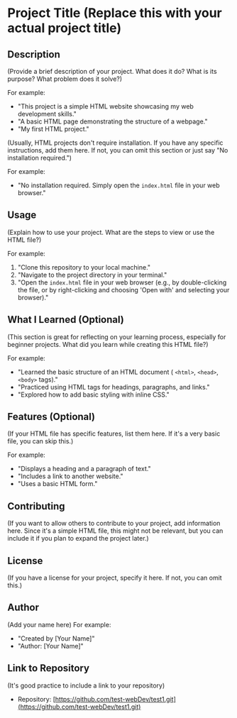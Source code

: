 # Project Title (Replace this with your actual project title)

## Description

(Provide a brief description of your project. What does it do? What is its purpose?  What problem does it solve?)

For example:
* "This project is a simple HTML website showcasing my web development skills."
* "A basic HTML page demonstrating the structure of a webpage."
* "My first HTML project."


(Usually, HTML projects don't require installation.  If you have any specific instructions, add them here.  If not, you can omit this section or just say "No installation required.")

For example:
* "No installation required. Simply open the `index.html` file in your web browser."

## Usage

(Explain how to use your project.  What are the steps to view or use the HTML file?)

For example:
1.  "Clone this repository to your local machine."
2.  "Navigate to the project directory in your terminal."
3.  "Open the `index.html` file in your web browser (e.g., by double-clicking the file, or by right-clicking and choosing 'Open with' and selecting your browser)."

##  What I Learned (Optional)

(This section is great for reflecting on your learning process, especially for beginner projects.  What did you learn while creating this HTML file?)

For example:
* "Learned the basic structure of an HTML document ( `<html>`, `<head>`, `<body>` tags)."
* "Practiced using HTML tags for headings, paragraphs, and links."
* "Explored how to add basic styling with inline CSS."

##  Features (Optional)

(If your HTML file has specific features, list them here.  If it's a very basic file, you can skip this.)

For example:
* "Displays a heading and a paragraph of text."
* "Includes a link to another website."
* "Uses a basic HTML form."

## Contributing

(If you want to allow others to contribute to your project, add information here.  Since it's a simple HTML file, this might not be relevant, but you can include it if you plan to expand the project later.)

## License

(If you have a license for your project, specify it here.  If not, you can omit this.)

## Author

(Add your name here)
For example:
* "Created by [Your Name]"
* "Author: [Your Name]"

##  Link to Repository

(It's good practice to include a link to your repository)
* Repository: [https://github.com/test-webDev/test1.git](https://github.com/test-webDev/test1.git)
